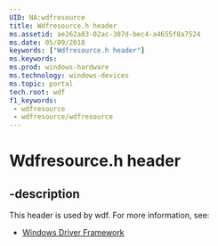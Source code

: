 ```yaml
---
UID: NA:wdfresource
title: Wdfresource.h header
ms.assetid: ae262a83-02ac-307d-bec4-a4655f8a7524
ms.date: 05/09/2018
keywords: ["Wdfresource.h header"]
ms.keywords: 
ms.prod: windows-hardware
ms.technology: windows-devices
ms.topic: portal
tech.root: wdf
f1_keywords:
 - wdfresource
 - wdfresource/wdfresource
---
```


# Wdfresource.h header


## -description

This header is used by wdf. For more information, see:

- [Windows Driver Framework](../_wdf/index.md)

